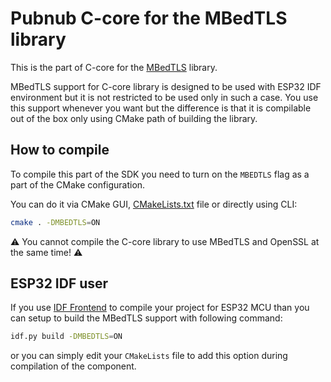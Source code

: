 # Pubnub C-core for the MBedTLS library

This is the part of C-core for the [MBedTLS](https://github.com/Mbed-TLS/mbedtls) library. 

MBedTLS support for C-core library is designed to be used with ESP32 IDF environment
but it is not restricted to be used only in such a case. You use this support whenever you 
want but the difference is that it is compilable out of the box only using CMake path
of building the library. 

## How to compile 

To compile this part of the SDK you need to turn on the `MBEDTLS` flag as a part 
of the CMake configuration.

You can do it via CMake GUI, [CMakeLists.txt](../CMakeLists.txt) file or directly using CLI:

```sh 
cmake . -DMBEDTLS=ON 
```

:warning: You cannot compile the C-core library to use MBedTLS and OpenSSL at the same time! :warning:

## ESP32 IDF user 

If you use [IDF Frontend](https://docs.espressif.com/projects/esp-idf/en/stable/esp32/api-guides/tools/idf-py.html)
to compile your project for ESP32 MCU than you can setup to build the MBedTLS support with following command:

```sh 
idf.py build -DMBEDTLS=ON 
``` 

or you can simply edit your `CMakeLists` file to add this option during compilation of the component.

